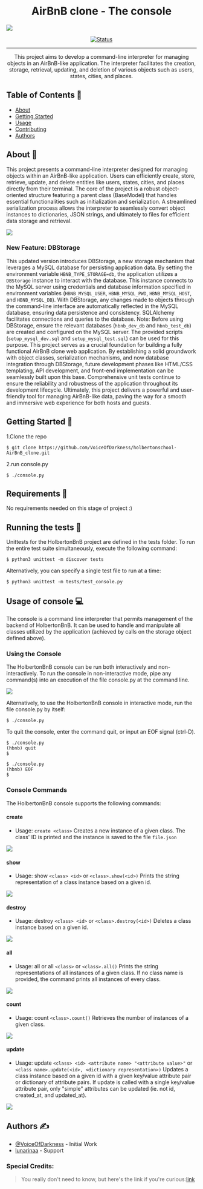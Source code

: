 <p align="center">
 <h1 align="center"> AirBnB clone - The console </h1>
 <a href="" rel="noopener">
 <img src="https://github.com/bdbaraban/AirBnB_clone_v2/raw/master/assets/hbnb_logo.png">

<div align="center">

[![Status](https://img.shields.io/badge/status-active-success.svg)]()

</div>

---

<p align="center"> This project aims to develop a command-line interpreter for managing objects in an AirBnB-like application. The interpreter facilitates the creation, storage, retrieval, updating, and deletion of various objects such as users, states, cities, and places.
    <br> 
</p>

## Table of Contents 📝

- [About](#about)
- [Getting Started](#getting_started)
- [Usage](#usage)
- [Contributing](../CONTRIBUTING.md)
- [Authors](#authors)

## About <a name = "about"></a> 🧐

This project presents a command-line interpreter designed for managing objects within an AirBnB-like application. Users can efficiently create, store, retrieve, update, and delete entities like users, states, cities, and places directly from their terminal.
The core of the project is a robust object-oriented structure featuring a parent class (BaseModel) that handles essential functionalities such as initialization and serialization. A streamlined serialization process allows the interpreter to seamlessly convert object instances to dictionaries, JSON strings, and ultimately to files for efficient data storage and retrieval.

![](https://github.com/VoiceOfDarkness/holbertonschool-AirBnB_clone_v2/blob/master/assets/image.png)

### New Feature: DBStorage

This updated version introduces DBStorage, a new storage mechanism that leverages a MySQL database for persisting application data. By setting the environment variable `HBNB_TYPE_STORAGE=db`, the application utilizes a `DBStorage` instance to interact with the database. This instance connects to the MySQL server using credentials and database information specified in environment variables (`HBNB_MYSQL_USER`, `HBNB_MYSQL_PWD`, `HBNB_MYSQL_HOST`, and `HBNB_MYSQL_DB`).
With DBStorage, any changes made to objects through the command-line interface are automatically reflected in the MySQL database, ensuring data persistence and consistency. SQLAlchemy facilitates connections and queries to the database.
Note: Before using DBStorage, ensure the relevant databases (`hbnb_dev_db` and `hbnb_test_db`) are created and configured on the MySQL server. The provided scripts (`setup_mysql_dev.sql` and `setup_mysql_test.sql`) can be used for this purpose.
This project serves as a crucial foundation for building a fully functional AirBnB clone web application. By establishing a solid groundwork with object classes, serialization mechanisms, and now database integration through DBStorage, future development phases like HTML/CSS templating, API development, and front-end implementation can be seamlessly built upon this base. Comprehensive unit tests continue to ensure the reliability and robustness of the application throughout its development lifecycle.
Ultimately, this project delivers a powerful and user-friendly tool for managing AirBnB-like data, paving the way for a smooth and immersive web experience for both hosts and guests.

## Getting Started <a name = "getting_started"></a> 🏁

1.Clone the repo

```
$ git clone https://github.com/VoiceOfDarkness/holbertonschool-AirBnB_clone.git

```

2.run console.py

```
$ ./console.py
```

## Requirements 📃

No requirements needed on this stage of project :)

## Running the tests <a name = "tests"></a> 🔧

Unittests for the HolbertonBnB project are defined in the tests folder. To run the entire test suite simultaneously, execute the following command:

```
$ python3 unittest -m discover tests
```

Alternatively, you can specify a single test file to run at a time:

```
$ python3 unittest -m tests/test_console.py
```

## Usage of console <a name="usage"></a> 💻

The console is a command line interpreter that permits management of the backend of HolbertonBnB. It can be used to handle and manipulate all classes utilized by the application (achieved by calls on the storage object defined above).

### Using the Console

The HolbertonBnB console can be run both interactively and non-interactively. To run the console in non-interactive mode, pipe any command(s) into an execution of the file console.py at the command line.

![](https://github.com/VoiceOfDarkness/holbertonschool-AirBnB_clone/blob/main/assets/help.gif?raw=true)

Alternatively, to use the HolbertonBnB console in interactive mode, run the file console.py by itself:

```
$ ./console.py
```

To quit the console, enter the command quit, or input an EOF signal (ctrl-D).

```
$ ./console.py
(hbnb) quit
$
```

```
$ ./console.py
(hbnb) EOF
$
```

### Console Commands

The HolbertonBnB console supports the following commands:

#### create

- Usage: `create <class>`
  Creates a new instance of a given class. The class' ID is printed and the instance is saved to the file `file.json`

![](https://github.com/VoiceOfDarkness/holbertonschool-AirBnB_clone/blob/main/assets/create.gif?raw=true)

#### show

- Usage: show `<class> <id>` or `<class>.show(<id>)`
  Prints the string representation of a class instance based on a given id.

![](https://github.com/VoiceOfDarkness/holbertonschool-AirBnB_clone/blob/main/assets/show.gif?raw=true)

#### destroy

- Usage: destroy `<class> <id>` or `<class>.destroy(<id>)`
  Deletes a class instance based on a given id.

![](https://github.com/VoiceOfDarkness/holbertonschool-AirBnB_clone/blob/main/assets/destory.gif?raw=true)

#### all

- Usage: all or all `<class>` or `<class>.all()`
  Prints the string representations of all instances of a given class. If no class name is provided, the command prints all instances of every class.

![](https://github.com/VoiceOfDarkness/holbertonschool-AirBnB_clone/blob/main/assets/all.gif?raw=true)

#### count

- Usage: count `<class>.count()`
  Retrieves the number of instances of a given class.

![](https://github.com/VoiceOfDarkness/holbertonschool-AirBnB_clone/blob/main/assets/count.gif?raw=true)

#### update

- Usage: update `<class> <id> <attribute name> "<attribute value>"` or `<class name>.update(<id>, <dictionary representation>)`
  Updates a class instance based on a given id with a given key/value attribute pair or dictionary of attribute pairs. If update is called with a single key/value attribute pair, only "simple" attributes can be updated (ie. not id, created_at, and updated_at).

![](https://github.com/VoiceOfDarkness/holbertonschool-AirBnB_clone/blob/main/assets/update.gif?raw=true)

## Authors <a name = "authors"></a> ✍️

- [@VoiceOfDarkness](https://github.com/VoiceOfDarkness) - Initial Work
- [lunarinaa](https://github.com/lunarinaa) - Support

### Special Credits:

> You really don't need to know, but here's the link if you're curious:[link](https://www.youtube.com/watch?v=BJ1ctMVMTK0)
